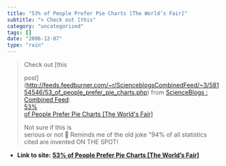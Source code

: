 ```yaml
---
title: "53% of People Prefer Pie Charts [The World’s Fair]"
subtitle: "> Check out [this"
category: "uncategorized"
tags: []
date: "2006-12-07"
type: "rain"
---
```

>
> Check out [this  
>
> post](<http://feeds.feedburner.com/~r/ScienceblogsCombinedFeed/~3/58154546/53_of_people_prefer_pie_charts.php>)
> from [ScienceBlogs :  
> Combined Feed](<http://www.scienceblogs.com>):  
>  [53%  
>  of People Prefer Pie Charts [The World's Fair]
> ](<http://feeds.feedburner.com/~r/ScienceblogsCombinedFeed/~3/58154546/53_of_people_prefer_pie_charts.php>)
>
> Not sure if this is  
>  serious or not 🙂 Reminds me of the old joke "94% of all statistics  
>  cited are invented ON THE SPOT!


* **Link to site:** **[53% of People Prefer Pie Charts [The World’s Fair]](None)**